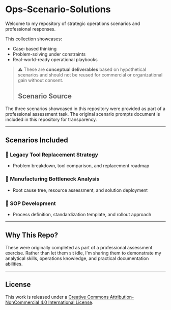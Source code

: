 # Ops-Scenario-Solutions

Welcome to my repository of strategic operations scenarios and professional responses.

This collection showcases:
- Case-based thinking
- Problem-solving under constraints
- Real-world-ready operational playbooks

> ⚠️ These are **conceptual deliverables** based on hypothetical scenarios and should not be reused for commercial or organizational gain without consent.
> ## Scenario Source

The three scenarios showcased in this repository were provided as part of a professional assessment task. The original scenario prompts document is included in this repository for transparency.


---

## Scenarios Included

### 📌 Legacy Tool Replacement Strategy
- Problem breakdown, tool comparison, and replacement roadmap

### 📌 Manufacturing Bottleneck Analysis
- Root cause tree, resource assessment, and solution deployment

### 📌 SOP Development
- Process definition, standardization template, and rollout approach

---

## Why This Repo?
These were originally completed as part of a professional assessment exercise. Rather than let them sit idle, I'm sharing them to demonstrate my analytical skills, operations knowledge, and practical documentation abilities.

---

## License
This work is released under a [Creative Commons Attribution-NonCommercial 4.0 International License](https://creativecommons.org/licenses/by-nc/4.0/).
